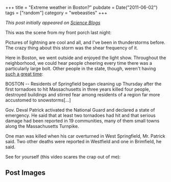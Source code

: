 +++
title = "Extreme weather in Boston?"
pubdate = Date("2011-06-02")
tags = ["random"]
category = "webeasties"
+++

_This post initially appeared on [Science Blogs](http://scienceblogs.com/webeasties)_

This was the scene from my front porch last night:

Pictures of lightning are cool and all, and I've been in thunderstorms before. The crazy thing about this storm was the shear frequency of it.

Here in Boston, we went outside and enjoyed the light show. Throughout the neighborhood, we could hear people cheering every time there was a particularly large bolt. Other people in the state, though, weren't having [such a great time](http://www.nytimes.com/2011/06/03/us/03tornado.html?_r=1):

BOSTON -- Residents of Springfield began cleaning up Thursday after the first tornadoes to hit Massachusetts in three years killed four people, destroyed buildings and stirred fear among residents of a region far more accustomed to snowstorms[...]

Gov. Deval Patrick activated the National Guard and declared a state of emergency. He said that at least two tornadoes had hit and that serious damage had been reported in 19 communities, many of them small towns along the Massachusetts Turnpike.

One man was killed when his car overturned in West Springfield, Mr. Patrick said. Two other deaths were reported in Westfield and one in Brimfield, he said.

See for yourself (this video scares the crap out of me):

      
  

 ## Post Images


